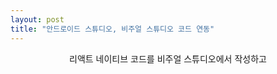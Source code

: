 ```yaml
---
layout: post
title: "안드로이드 스튜디오, 비주얼 스튜디오 코드 연동"
---
```


<center>
리액트 네이티브 코드를 비주얼 스튜디오에서 작성하고 
<br>

</center>

